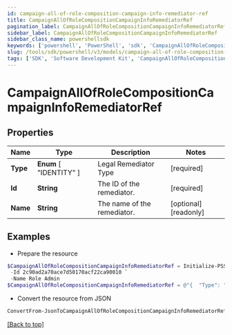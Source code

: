 ```yaml
---
id: campaign-all-of-role-composition-campaign-info-remediator-ref
title: CampaignAllOfRoleCompositionCampaignInfoRemediatorRef
pagination_label: CampaignAllOfRoleCompositionCampaignInfoRemediatorRef
sidebar_label: CampaignAllOfRoleCompositionCampaignInfoRemediatorRef
sidebar_class_name: powershellsdk
keywords: ['powershell', 'PowerShell', 'sdk', 'CampaignAllOfRoleCompositionCampaignInfoRemediatorRef', 'CampaignAllOfRoleCompositionCampaignInfoRemediatorRef'] 
slug: /tools/sdk/powershell/v3/models/campaign-all-of-role-composition-campaign-info-remediator-ref
tags: ['SDK', 'Software Development Kit', 'CampaignAllOfRoleCompositionCampaignInfoRemediatorRef', 'CampaignAllOfRoleCompositionCampaignInfoRemediatorRef']
---
```



# CampaignAllOfRoleCompositionCampaignInfoRemediatorRef

## Properties

Name | Type | Description | Notes
------------ | ------------- | ------------- | -------------
**Type** |  **Enum** [  "IDENTITY" ] | Legal Remediator Type | [required]
**Id** | **String** | The ID of the remediator. | [required]
**Name** | **String** | The name of the remediator. | [optional] [readonly] 

## Examples

- Prepare the resource
```powershell
$CampaignAllOfRoleCompositionCampaignInfoRemediatorRef = Initialize-PSSailpoint.V3CampaignAllOfRoleCompositionCampaignInfoRemediatorRef  -Type IDENTITY `
 -Id 2c90ad2a70ace7d50170acf22ca90010 `
 -Name Role Admin
$CampaignAllOfRoleCompositionCampaignInfoRemediatorRef = @"{  "Type": "IDENTITY", "Id": "2c90ad2a70ace7d50170acf22ca90010", "Name": "Role Admin" }"@
```

- Convert the resource from JSON
```powershell
ConvertFrom-JsonToCampaignAllOfRoleCompositionCampaignInfoRemediatorRef -Json $CampaignAllOfRoleCompositionCampaignInfoRemediatorRef
```


[[Back to top]](#) 

